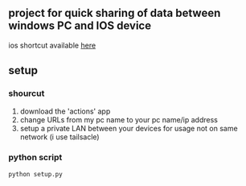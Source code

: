 ## project for quick sharing of data between windows PC and IOS device

ios shortcut available [here](https://www.icloud.com/shortcuts/808c2d50058b40cea4d1d17a2ed30276)

## setup
### shourcut
1. download the 'actions' app 
2. change URLs from my pc name to your pc name/ip address
3. setup a private LAN between your devices for usage not on same network (i use tailsacle)

### python script
````python setup.py````
